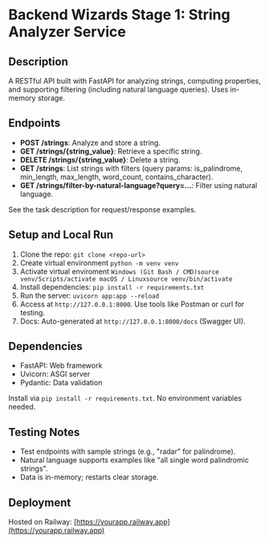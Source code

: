 # Backend Wizards Stage 1: String Analyzer Service

## Description

A RESTful API built with FastAPI for analyzing strings, computing properties, and supporting filtering (including natural language queries). Uses in-memory storage.

## Endpoints

- **POST /strings**: Analyze and store a string.
- **GET /strings/{string_value}**: Retrieve a specific string.
- **DELETE /strings/{string_value}**: Delete a string.
- **GET /strings**: List strings with filters (query params: is_palindrome, min_length, max_length, word_count, contains_character).
- **GET /strings/filter-by-natural-language?query=...**: Filter using natural language.

See the task description for request/response examples.

## Setup and Local Run

1. Clone the repo: `git clone <repo-url>`
2. Create virtual environment `python -m venv venv`
3. Activate virtual enviroment `Windows (Git Bash / CMD)source venv/Scripts/activate macOS / Linuxsource venv/bin/activate`
4. Install dependencies: `pip install -r requirements.txt`
5. Run the server: `uvicorn app:app --reload`
6. Access at `http://127.0.0.1:8000`. Use tools like Postman or curl for testing.
7. Docs: Auto-generated at `http://127.0.0.1:8000/docs` (Swagger UI).

## Dependencies

- FastAPI: Web framework
- Uvicorn: ASGI server
- Pydantic: Data validation

Install via `pip install -r requirements.txt`. No environment variables needed.

## Testing Notes

- Test endpoints with sample strings (e.g., "radar" for palindrome).
- Natural language supports examples like "all single word palindromic strings".
- Data is in-memory; restarts clear storage.

## Deployment

Hosted on Railway: [https://yourapp.railway.app](https://yourapp.railway.app)
